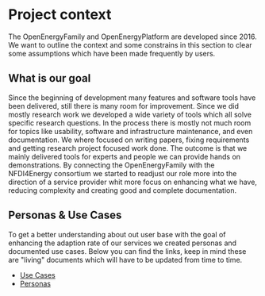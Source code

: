 <!--
SPDX-FileCopyrightText: 2025 Jonas Huber <https://github.com/jh-RLI> © Reiner Lemoine Institut

SPDX-License-Identifier: AGPL-3.0-or-later
-->

# Project context

The OpenEnergyFamily and OpenEnergyPlatform are developed since 2016. We want to
outline the context and some constrains in this section to clear some
assumptions which have been made frequently by users.

## What is our goal

Since the beginning of development many features and software tools have been
delivered, still there is many room for improvement. Since we did mostly
research work we developed a wide variety of tools which all solve specific
research questions. In the process there is mostly not much room for topics like
usability, software and infrastructure maintenance, and even documentation. We
where focused on writing papers, fixing requirements and getting research
project focused work done. The outcome is that we mainly delivered tools for
experts and people we can provide hands on demonstrations. By connecting the
OpenEnergyFamily with the NFDI4Energy consortium we started to readjust our role
more into the direction of a service provider whit more focus on enhancing what
we have, reducing complexity and creating good and complete documentation.

## Personas & Use Cases

To get a better understanding about out user base with the goal of enhancing the
adaption rate of our services we created personas and documented use cases.
Below you can find the links, keep in mind these are "living" documents which
will have to be updated from time to time.

- [Use Cases](https://openenergyplatform.github.io/organisation/family_community/personas/use-cases/)
- [Personas](https://openenergyplatform.github.io/organisation/family_community/personas/personas/)
